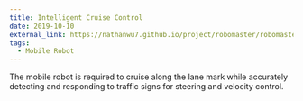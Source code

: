 ```yaml
---
title: Intelligent Cruise Control
date: 2019-10-10
external_link: https://nathanwu7.github.io/project/robomaster/robomaster.pdf
tags:
  - Mobile Robot
---
```

The mobile robot is required to cruise along the lane mark while accurately detecting and responding to traffic signs for steering and velocity control.

<!--more-->

